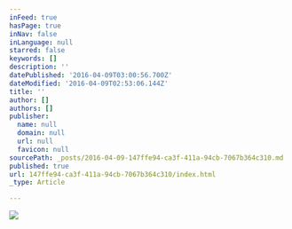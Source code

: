 ```yaml
---
inFeed: true
hasPage: true
inNav: false
inLanguage: null
starred: false
keywords: []
description: ''
datePublished: '2016-04-09T03:00:56.700Z'
dateModified: '2016-04-09T02:53:06.144Z'
title: ''
author: []
authors: []
publisher:
  name: null
  domain: null
  url: null
  favicon: null
sourcePath: _posts/2016-04-09-147ffe94-ca3f-411a-94cb-7067b364c310.md
published: true
url: 147ffe94-ca3f-411a-94cb-7067b364c310/index.html
_type: Article

---
```

![](https://the-grid-user-content.s3-us-west-2.amazonaws.com/d912ded5-e9d7-460f-b91c-1cccf9b23eba.jpg)